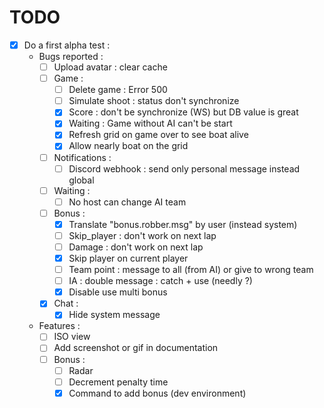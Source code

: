 TODO
====

- [x] Do a first alpha test :
  - Bugs reported :
    - [ ] Upload avatar : clear cache
    - [ ] Game :
      - [ ] Delete game : Error 500
      - [ ] Simulate shoot : status don't synchronize
      - [X] Score : don't be synchronize (WS) but DB value is great
      - [X] Waiting : Game without AI can't be start
      - [X] Refresh grid on game over to see boat alive
      - [X] Allow nearly boat on the grid
    - [ ] Notifications :
      - [ ] Discord webhook : send only personal message instead global
    - [ ] Waiting :
      - [ ] No host can change AI team
    - [ ] Bonus :
      - [X] Translate "bonus.robber.msg" by user (instead system)
      - [ ] Skip_player : don't work on next lap
      - [ ] Damage : don't work on next lap
      - [X] Skip player on current player
      - [ ] Team point : message to all (from AI) or give to wrong team
      - [ ] IA : double message : catch + use (needly ?)
      - [X] Disable use multi bonus
    - [X] Chat :
      - [X] Hide system message
  - Features :
    - [ ] ISO view
    - [ ] Add screenshot or gif in documentation
    - [ ] Bonus :
        - [ ] Radar
        - [ ] Decrement penalty time
        - [X] Command to add bonus (dev environment)

